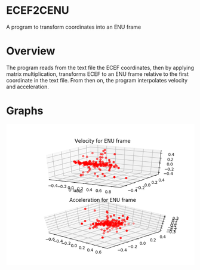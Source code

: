 # ECEF2CENU
A program to transform coordinates into an ENU frame

# Overview
The program reads from the text file the ECEF coordinates, then by applying 
matrix multiplication, transforms ECEF to an ENU frame relative to the first 
coordinate in the text file. From then on, the program interpolates velocity 
and acceleration.  

# Graphs
![alt text](graphs.png)

